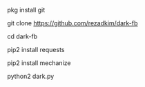 pkg install git<br>

git clone https://github.com/rezadkim/dark-fb<br>

cd dark-fb<br>

pip2 install requests<br>

pip2 install mechanize<br>

python2 dark.py<br>

<br>

